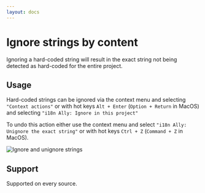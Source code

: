 ```yaml
---
layout: docs
---
```


<h1>Ignore strings by content</h1>

Ignoring a hard-coded string will result in the exact string not being detected as hard-coded for the entire project.

## Usage

Hard-coded strings can be ignored via the context menu and selecting `"Context actions"`
or with hot keys `Alt + Enter` (`Option + Return` in MacOS) and selecting `"i18n Ally: Ignore in this project"`

To undo this action either use the context menu and select `"i18n Ally: Unignore the exact string"` or with
hot keys `Ctrl + Z` (`Command + Z` in MacOS).

![Ignore and unignore strings](assets/ignore-and-unignore-strings.gif)

## Support

Supported on every source.

